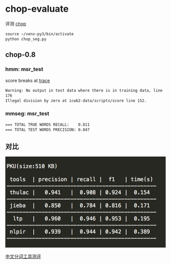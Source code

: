 # chop-evaluate

评测 [chop](https://github.com/Samurais/chop)

```
source ~/venv-py3/bin/activate
python chop_seg.py
```


## chop-0.8

### hmm: msr_test

score breaks at [trace](./result/chop.hmm.msr_test.utf8.score)

```
Warning: No output in test data where there is in training data, line 176
Illegal division by zero at icwb2-data/scripts/score line 152.

```

### mmseg: msr_test

```
=== TOTAL TRUE WORDS RECALL:	0.811
=== TOTAL TEST WORDS PRECISION:	0.847
```

## 对比

![](./assets/pr1.png)

[中文分词工具测评](http://rsarxiv.github.io/2016/11/29/%E4%B8%AD%E6%96%87%E5%88%86%E8%AF%8D%E5%B7%A5%E5%85%B7%E6%B5%8B%E8%AF%84/)

